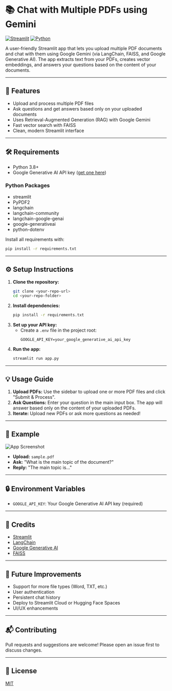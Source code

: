# 📚 Chat with Multiple PDFs using Gemini

[![Streamlit](https://img.shields.io/badge/Streamlit-Enabled-brightgreen)](https://streamlit.io/) [![Python](https://img.shields.io/badge/Python-3.8%2B-blue)](https://www.python.org/)

A user-friendly Streamlit app that lets you upload multiple PDF documents and chat with them using Google Gemini (via LangChain, FAISS, and Google Generative AI). The app extracts text from your PDFs, creates vector embeddings, and answers your questions based on the content of your documents.

---

## 🚀 Features
- Upload and process multiple PDF files
- Ask questions and get answers based only on your uploaded documents
- Uses Retrieval-Augmented Generation (RAG) with Google Gemini
- Fast vector search with FAISS
- Clean, modern Streamlit interface

---

## 🛠️ Requirements
- Python 3.8+
- Google Generative AI API key ([get one here](https://makersuite.google.com/app/apikey))

### Python Packages
- streamlit
- PyPDF2
- langchain
- langchain-community
- langchain-google-genai
- google-generativeai
- python-dotenv

Install all requirements with:
```bash
pip install -r requirements.txt
```

---

## ⚙️ Setup Instructions
1. **Clone the repository:**
   ```bash
   git clone <your-repo-url>
   cd <your-repo-folder>
   ```
2. **Install dependencies:**
   ```bash
   pip install -r requirements.txt
   ```
3. **Set up your API key:**
   - Create a `.env` file in the project root:
     ```env
     GOOGLE_API_KEY=your_google_generative_ai_api_key
     ```
4. **Run the app:**
   ```bash
   streamlit run app.py
   ```

---

## 💡 Usage Guide
1. **Upload PDFs:** Use the sidebar to upload one or more PDF files and click "Submit & Process".
2. **Ask Questions:** Enter your question in the main input box. The app will answer based only on the content of your uploaded PDFs.
3. **Iterate:** Upload new PDFs or ask more questions as needed!

---

## 📝 Example
![App Screenshot](https://placehold.co/800x400?text=App+Screenshot)

- **Upload:** `sample.pdf`
- **Ask:** "What is the main topic of the document?"
- **Reply:** "The main topic is..."

---

## 🔒 Environment Variables
- `GOOGLE_API_KEY`: Your Google Generative AI API key (required)

---

## 🙏 Credits
- [Streamlit](https://streamlit.io/)
- [LangChain](https://python.langchain.com/)
- [Google Generative AI](https://ai.google.dev/)
- [FAISS](https://github.com/facebookresearch/faiss)

---

## 🚧 Future Improvements
- Support for more file types (Word, TXT, etc.)
- User authentication
- Persistent chat history
- Deploy to Streamlit Cloud or Hugging Face Spaces
- UI/UX enhancements

---

## 📬 Contributing
Pull requests and suggestions are welcome! Please open an issue first to discuss changes.

---

## 📄 License
[MIT](LICENSE) 